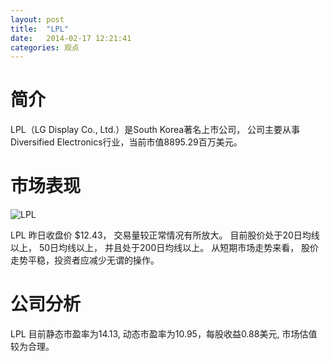 ```yaml
---
layout: post
title:  "LPL"
date:   2014-02-17 12:21:41
categories: 观点
---
```


# 简介
LPL（LG Display Co., Ltd.）是South Korea著名上市公司，
公司主要从事Diversified Electronics行业，当前市值8895.29百万美元。

# 市场表现

![LPL](http://finviz.com/chart.ashx?t=LPL&ty=c&ta=1&p=d&s=l)

LPL 昨日收盘价 $12.43，
交易量较正常情况有所放大。
目前股价处于20日均线以上，
50日均线以上，
并且处于200日均线以上。
从短期市场走势来看，
股价走势平稳，投资者应减少无谓的操作。

# 公司分析
LPL 目前静态市盈率为14.13, 动态市盈率为10.95，每股收益0.88美元,
市场估值较为合理。
